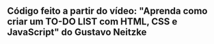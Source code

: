 ## Código feito a partir do vídeo: "Aprenda como criar um TO-DO LIST com HTML, CSS e JavaScript" do Gustavo Neitzke

